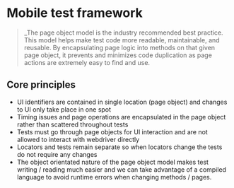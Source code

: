 # Mobile test framework

> _The page object model is the industry recommended best practice.  This model helps make test code more readable, maintainable, and reusable.  By encapsulating page logic into methods on that given page object, it prevents and minimizes code duplication as page actions are extremely easy to find and use.

## Core principles
* UI identifiers are contained in single location (page object) and changes to UI only take place in one spot
* Timing issues and page operations are encapsulated in the page object rather than scattered throughout tests
* Tests must go through page objects for UI interaction and are not allowed to interact with webdriver directly
* Locators and tests remain separate so when locators change the tests do not require any changes
* The object orientated nature of the page object model makes test writing / reading much easier and we can take advantage of a compiled language to avoid runtime errors when changing methods / pages.